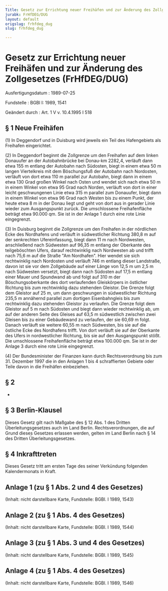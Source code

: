 ```yaml
---
Title: Gesetz zur Errichtung neuer Freihäfen und zur Änderung des Zollgesetzes
jurabk: FrHfDEG/DUG
layout: default
origslug: frhfdeg_dug
slug: frhfdeg_dug

---
```


# Gesetz zur Errichtung neuer Freihäfen und zur Änderung des Zollgesetzes (FrHfDEG/DUG)

Ausfertigungsdatum
:   1989-07-25

Fundstelle
:   BGBl I: 1989, 1541

Geändert durch
:   Art. 1 V v. 10.4.1995 I 518


## § 1 Neue Freihäfen

(1) In Deggendorf und in Duisburg wird jeweils ein Teil des
Hafengebiets als Freihafen eingerichtet.

(2) In Deggendorf beginnt die Zollgrenze um den Freihafen auf dem
linken Donauufer an der Autobahnbrücke bei Donau-km 2282,4, verläuft
dann etwa 155 m entlang der Autobahn nach Südosten, biegt in einem
etwa 50 m langen Viertelkreis mit dem Böschungsfuß der Autobahn nach
Nordosten, verläuft von dort etwa 110 m parallel zur Autobahn, biegt
dann in einem etwa 130 Grad großen Winkel nach Osten und wendet sich
nach etwa 50 m in einem Winkel von etwa 95 Grad nach Norden, verläuft
von dort in einer leicht geschwungenen Linie etwa 315 m parallel zum
Donauufer, biegt dann in einem Winkel von etwa 96 Grad nach Westen bis
zu einem Punkt, der heute etwa 8 m in der Donau liegt und geht von
dort aus in gerader Linie wieder zum Ausgangspunkt zurück. Die
umschlossene Freihafenfläche beträgt etwa 90.000
qm. Sie ist in der Anlage 1 durch eine rote Linie eingegrenzt.

(3) In Duisburg beginnt die Zollgrenze um den Freihafen in der
nördlichen Ecke des Nordhafens und verläuft in südwestlicher Richtung
380,8 m auf der senkrechten Ufereinfassung, biegt dann 11 m nach
Nordwesten, anschließend nach Südwesten auf 96,35 m entlang der
Oberkante des teilgeböschten Ufers, darauf rechtwinklig nach
Nordwesten ab und trifft nach 75,6 m auf die Straße "Am Nordhafen".
Hier wendet sie sich rechtwinklig nach Nordosten und verläuft 746 m
entlang dieser Landstraße, davon ist sie vor dem Zollgebäude auf einer
Länge von 12,5 m um 2,5 m nach Südwesten versetzt, biegt dann nach
Südosten auf 17,5 m entlang einer Mauer und Spundwand ab und folgt auf
310 m der Böschungsoberkante des dort verlaufenden Gleiskörpers in
östlicher Richtung bis zum rechtwinklig dazu stehenden Gleistor. Die
Grenze folgt dem Gleistor auf 25 m, um dann geschwungen in
südwestlicher Richtung 235,5 m annähernd parallel zum dortigen
Eisenbahngleis bis zum rechtwinklig dazu stehenden Gleistor zu
verlaufen. Die Grenze folgt dem Gleistor auf 5 m nach Südosten und
biegt dann wieder rechtwinklig ab, um auf der anderen Seite des
Gleises auf 63,5 m südwestlich zwischen zwei Gleisen bis zu einer
Gebäudewand zu verlaufen, der sie 60,69 m folgt. Danach verläuft sie
weitere 60,55 m nach Südwesten, bis sie auf die östliche Ecke des
Nordhafens trifft. Von dort verläuft sie auf der Oberkante des Ufers
in nordwestlicher Richtung, bis sie auf den Ausgangspunkt stößt. Die
umschlossene Freihafenfläche beträgt etwa 100.000
qm. Sie ist in der Anlage 3 durch eine rote Linie eingegrenzt.

(4) Der Bundesminister der Finanzen kann durch Rechtsverordnung bis
zum 31. Dezember 1997 die in den Anlagen 1 bis 4 schraffierten Gebiete
oder Teile davon in die Freihäfen einbeziehen.


## § 2

-


## § 3 Berlin-Klausel

Dieses Gesetz gilt nach Maßgabe des § 12 Abs. 1 des Dritten
Überleitungsgesetzes auch im Land Berlin. Rechtsverordnungen, die auf
Grund dieses Gesetzes erlassen werden, gelten im Land Berlin nach § 14
des Dritten Überleitungsgesetzes.


## § 4 Inkrafttreten

Dieses Gesetz tritt am ersten Tage des seiner Verkündung folgenden
Kalendermonats in Kraft.


## Anlage 1 (zu § 1 Abs. 2 und 4 des Gesetzes)

(Inhalt: nicht darstellbare Karte,
Fundstelle: BGBl. I 1989, 1543)


## Anlage 2 (zu § 1 Abs. 4 des Gesetzes)

(Inhalt: nicht darstellbare Karte,
Fundstelle: BGBl. I 1989, 1544)


## Anlage 3 (zu § 1 Abs. 3 und 4 des Gesetzes)

(Inhalt: nicht darstellbare Karte,
Fundstelle: BGBl. I 1989, 1545)


## Anlage 4 (zu § 1 Abs. 4 des Gesetzes)

(Inhalt: nicht darstellbare Karte,
Fundstelle: BGBl. I 1989, 1546)

